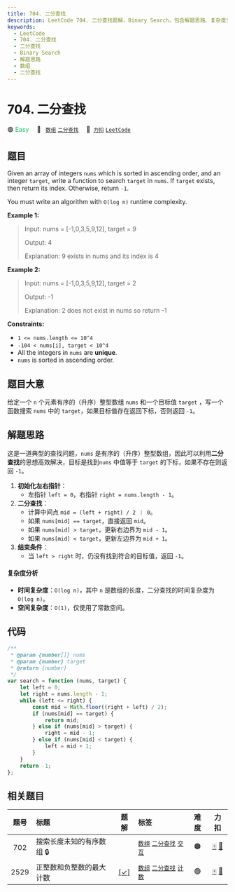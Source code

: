 ```yaml
---
title: 704. 二分查找
description: LeetCode 704. 二分查找题解，Binary Search，包含解题思路、复杂度分析以及完整的 JavaScript 代码实现。
keywords:
  - LeetCode
  - 704. 二分查找
  - 二分查找
  - Binary Search
  - 解题思路
  - 数组
  - 二分查找
---
```


# 704. 二分查找

🟢 <font color=#15bd66>Easy</font>&emsp; 🔖&ensp; [`数组`](/tag/array.md) [`二分查找`](/tag/binary-search.md)&emsp; 🔗&ensp;[`力扣`](https://leetcode.cn/problems/binary-search) [`LeetCode`](https://leetcode.com/problems/binary-search)

## 题目

Given an array of integers `nums` which is sorted in ascending order, and an
integer `target`, write a function to search `target` in `nums`. If `target`
exists, then return its index. Otherwise, return `-1`.

You must write an algorithm with `O(log n)` runtime complexity.

**Example 1:**

> Input: nums = [-1,0,3,5,9,12], target = 9
>
> Output: 4
>
> Explanation: 9 exists in nums and its index is 4

**Example 2:**

> Input: nums = [-1,0,3,5,9,12], target = 2
>
> Output: -1
>
> Explanation: 2 does not exist in nums so return -1

**Constraints:**

- `1 <= nums.length <= 10^4`
- `-104 < nums[i], target < 10^4`
- All the integers in `nums` are **unique**.
- `nums` is sorted in ascending order.

## 题目大意

给定一个 `n` 个元素有序的（升序）整型数组 `nums` 和一个目标值 `target` ，写一个函数搜索 `nums` 中的 `target`，如果目标值存在返回下标，否则返回 `-1`。

## 解题思路

这是一道典型的查找问题，`nums` 是有序的（升序）整型数组，因此可以利用**二分查找**的思想高效解决，目标是找到`nums` 中值等于 `target` 的下标，如果不存在则返回 `-1`。

1. **初始化左右指针**：
   - 左指针 `left = 0`，右指针 `right = nums.length - 1`。
2. **二分查找**：
   - 计算中间点 `mid = (left + right) / 2 ｜ 0`。
   - 如果 `nums[mid] == target`，直接返回 `mid`。
   - 如果 `nums[mid] > target`，更新右边界为 `mid - 1`。
   - 如果 `nums[mid] < target`，更新左边界为 `mid + 1`。
3. **结束条件**：
   - 当 `left > right` 时，仍没有找到符合的目标值，返回 `-1`。

#### 复杂度分析

- **时间复杂度**：`O(log n)`，其中 `n` 是数组的长度，二分查找的时间复杂度为 `O(log n)`。
- **空间复杂度**：`O(1)`，仅使用了常数空间。

## 代码

```javascript
/**
 * @param {number[]} nums
 * @param {number} target
 * @return {number}
 */
var search = function (nums, target) {
	let left = 0;
	let right = nums.length - 1;
	while (left <= right) {
		const mid = Math.floor((right + left) / 2);
		if (nums[mid] == target) {
			return mid;
		} else if (nums[mid] > target) {
			right = mid - 1;
		} else if (nums[mid] < target) {
			left = mid + 1;
		}
	}
	return -1;
};
```

## 相关题目

<!-- prettier-ignore -->
| 题号 | 标题 | 题解 | 标签 | 难度 | 力扣 |
| :------: | :------ | :------: | :------ | :------: | :------: |
| 702 | 搜索长度未知的有序数组 🔒 |  |  [`数组`](/tag/array.md) [`二分查找`](/tag/binary-search.md) [`交互`](/tag/interactive.md) | 🟠 | [🀄️](https://leetcode.cn/problems/search-in-a-sorted-array-of-unknown-size) [🔗](https://leetcode.com/problems/search-in-a-sorted-array-of-unknown-size) |
| 2529 | 正整数和负整数的最大计数 | [[✓]](/problem/2529.md) |  [`数组`](/tag/array.md) [`二分查找`](/tag/binary-search.md) [`计数`](/tag/counting.md) | 🟢 | [🀄️](https://leetcode.cn/problems/maximum-count-of-positive-integer-and-negative-integer) [🔗](https://leetcode.com/problems/maximum-count-of-positive-integer-and-negative-integer) |